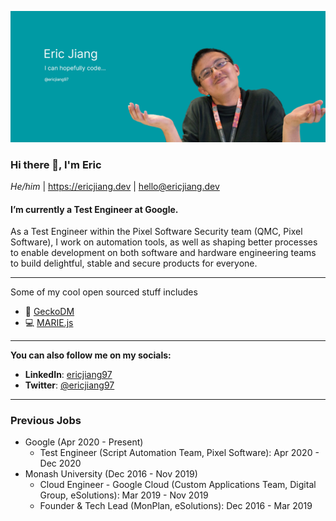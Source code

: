 ![banner](https://raw.githubusercontent.com/ericjiang97/ericjiang97/master/banner.png)

### Hi there 👋, I'm Eric

_He/him_ | https://ericjiang.dev | [hello@ericjiang.dev](mailto:hello@ericjiang.dev)

#### I’m currently a Test Engineer at Google.

As a Test Engineer within the Pixel Software Security team (QMC, Pixel Software), I work on automation tools, as well as shaping better processes to enable development on both software and hardware engineering teams to build delightful, stable and secure products for everyone.

---

Some of my cool open sourced stuff includes

- :frog: [GeckoDM](https://github.com/GeckoDM/GeckoDownloadManager)
- :computer: [MARIE.js](https://github.com/MARIE-js/MARIE.js)

---

**You can also follow me on my socials:**

- **LinkedIn**: [ericjiang97](https://www.linkedin.com/in/ericjiang97/)
- **Twitter**: [@ericjiang97](https://twitter.com/ericjiang97)

---

### Previous Jobs

* Google (Apr 2020 - Present)
  * Test Engineer (Script Automation Team, Pixel Software): Apr 2020 - Dec 2020
* Monash University (Dec 2016 - Nov 2019)
  * Cloud Engineer - Google Cloud (Custom Applications Team, Digital Group, eSolutions): Mar 2019 - Nov 2019
  * Founder & Tech Lead (MonPlan, eSolutions): Dec 2016 - Mar 2019

